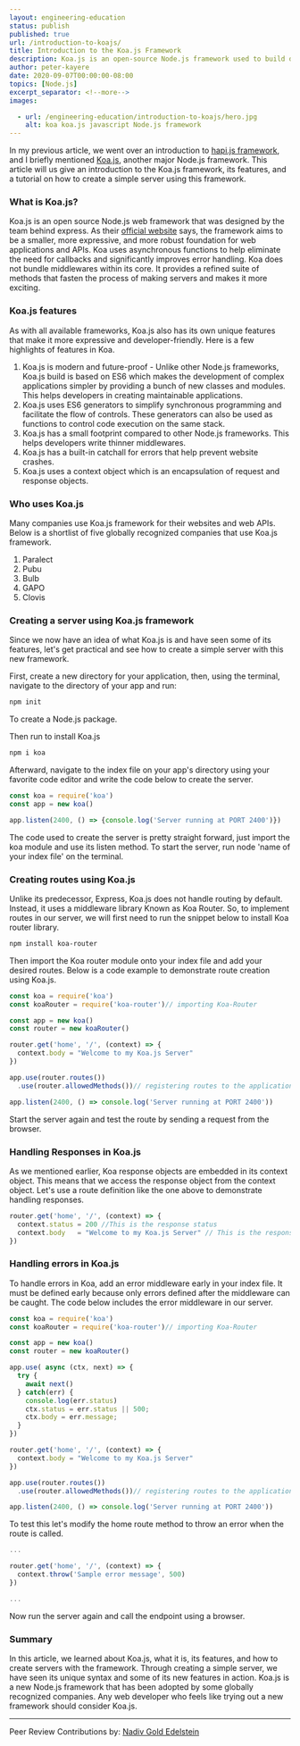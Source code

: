 ```yaml
---
layout: engineering-education
status: publish
published: true
url: /introduction-to-koajs/
title: Introduction to the Koa.js Framework
description: Koa.js is an open-source Node.js framework used to build developer-friendly and expressive web applications as well as APIs.
author: peter-kayere
date: 2020-09-07T00:00:00-08:00
topics: [Node.js]
excerpt_separator: <!--more-->
images:

  - url: /engineering-education/introduction-to-koajs/hero.jpg
    alt: koa koa.js javascript Node.js framework
---
```

In my previous article, we went over an introduction to [hapi.js framework](/engineering-education/introduction-to-hapi/), and I briefly mentioned [Koa.js](https://www.koajs.com), another major Node.js framework. This article will us give an introduction to the Koa.js framework, its features, and a tutorial on how to create a simple server using this framework.
<!--more-->

### What is Koa.js?
Koa.js is an open source Node.js web framework that was designed by the team behind express. As their [official website](https://koajs.com/) says, the framework aims to be a smaller, more expressive, and more robust foundation for web applications and APIs. Koa uses asynchronous functions to help eliminate the need for callbacks and significantly improves error handling. Koa does not bundle middlewares within its core. It provides a refined suite of methods that fasten the process of making servers and makes it more exciting.

### Koa.js features
As with all available frameworks, Koa.js also has its own unique features that make it more expressive and developer-friendly.
Here is a few highlights of features in Koa.
1. Koa.js is modern and future-proof - Unlike other Node.js frameworks, Koa.js build is based on ES6 which makes the development of complex applications simpler by providing a bunch of new classes and modules. This helps developers in creating maintainable applications.
2. Koa.js uses ES6 generators to simplify synchronous programming and facilitate the flow of controls. These generators can also be used as functions to control code execution on the same stack.
3. Koa.js has a small footprint compared to other Node.js frameworks. This helps developers write thinner middlewares.
4. Koa.js has a built-in catchall for errors that help prevent website crashes.
5. Koa.js uses a context object which is an encapsulation of request and response objects.

### Who uses Koa.js
Many companies use Koa.js framework for their websites and web APIs.
Below is a shortlist of five globally recognized companies that use Koa.js framework.
1. Paralect
2. Pubu
3. Bulb
4. GAPO
5. Clovis                                             

### Creating a server using Koa.js framework
Since we now have an idea of what Koa.js is and have seen some of its features, let's get practical and see how to create a simple server with this new framework.

First, create a new directory for your application, then, using the terminal, navigate to the directory of your app and run:

```bash
npm init
```
To create a Node.js package.

Then run to install Koa.js

```bash
npm i koa
```

Afterward, navigate to the index file on your app's directory using your favorite code editor and write the code below to create the server.

```js
const koa = require('koa')
const app = new koa()

app.listen(2400, () => {console.log('Server running at PORT 2400')})
```
The code used to create the server is pretty straight forward, just import the koa module and use its listen method. To start the server, run node 'name of your index file' on the terminal.

### Creating routes using Koa.js
Unlike its predecessor, Express, Koa.js does not handle routing by default. Instead, it uses a middleware library Known as Koa Router. So, to implement routes in our server, we will first need to run the snippet below to install Koa router library.

```bash
npm install koa-router
```

Then import the Koa router module onto your index file and add your desired routes.
Below is a code example to demonstrate route creation using Koa.js.

```js
const koa = require('koa')
const koaRouter = require('koa-router')// importing Koa-Router

const app = new koa()
const router = new koaRouter()

router.get('home', '/', (context) => {
  context.body = "Welcome to my Koa.js Server"
})

app.use(router.routes())
  .use(router.allowedMethods())// registering routes to the application

app.listen(2400, () => console.log('Server running at PORT 2400'))
```
Start the server again and test the route by sending a request from the browser.

### Handling Responses in Koa.js
As we mentioned earlier, Koa response objects are embedded in its context object. This means that we access the response object from the context object.
Let's use a route definition like the one above to demonstrate handling responses.

```js
router.get('home', '/', (context) => {
  context.status = 200 //This is the response status
  context.body   = "Welcome to my Koa.js Server" // This is the response body
})
```
### Handling errors in Koa.js
To handle errors in Koa, add an error middleware early in your index file. It must be defined early because only errors defined after the middleware can be caught.
The code below includes the error middleware in our server.

```js
const koa = require('koa')
const koaRouter = require('koa-router')// importing Koa-Router

const app = new koa()
const router = new koaRouter()

app.use( async (ctx, next) => {
  try {
    await next()
  } catch(err) {
    console.log(err.status)
    ctx.status = err.status || 500;
    ctx.body = err.message;
  }
})

router.get('home', '/', (context) => {
  context.body = "Welcome to my Koa.js Server"
})

app.use(router.routes())
  .use(router.allowedMethods())// registering routes to the application

app.listen(2400, () => console.log('Server running at PORT 2400'))
```
To test this let's modify the home route method to throw an error when the route is called.

```js
...

router.get('home', '/', (context) => {
  context.throw('Sample error message', 500)
})

...
```
Now run the server again and call the endpoint using a browser.

### Summary
In this article, we learned about Koa.js, what it is, its features, and how to create servers with the framework. Through creating a simple server, we have seen its unique syntax and some of its new features in action. Koa.js is a new Node.js framework that has been adopted by some globally recognized companies. Any web developer who feels like trying out a new framework should consider Koa.js.

---
Peer Review Contributions by: [Nadiv Gold Edelstein](/engineering-education/authors/nadiv-gold-edelstein/)
